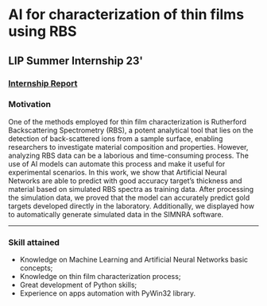 # AI for characterization of thin films using RBS

## LIP Summer Internship 23'

### [Internship Report](https://www.lip.pt/files/training/papers/2023/pdf/2023-PAPER-153-6.pdf)

### Motivation
One of the methods employed for thin film characterization is Rutherford Backscattering Spectrometry (RBS), a potent analytical tool that lies on the detection of back-scattered ions from a sample surface, enabling researchers to investigate material composition and properties. However, analyzing RBS data can be a laborious and time-consuming process. The use of AI models can automate this process and make it useful for experimental scenarios. In this work, we show that Artificial Neural Networks are able to predict with good accuracy target’s thickness and material based on simulated RBS spectra as training data. After processing the simulation data, we proved that the model can accurately predict gold targets developed directly in the laboratory. Additionally, we displayed how to automatically generate simulated data in the SIMNRA software.

---

### Skill attained

- Knowledge on Machine Learning and Artificial Neural Networks basic concepts;
- Knowledge on thin film characterization process;
- Great development of Python skills;
- Experience on apps automation with PyWin32 library.
